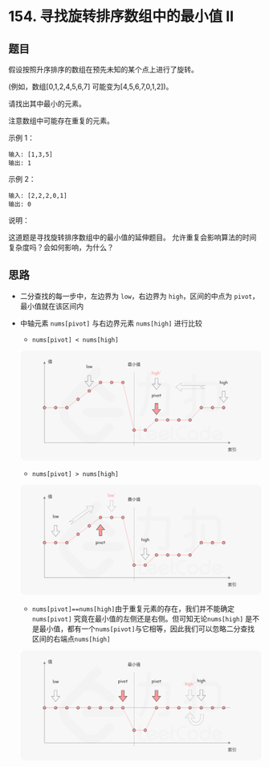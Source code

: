 # 154. 寻找旋转排序数组中的最小值 II

## 题目
假设按照升序排序的数组在预先未知的某个点上进行了旋转。

(例如，数组[0,1,2,4,5,6,7] 可能变为[4,5,6,7,0,1,2])。

请找出其中最小的元素。

注意数组中可能存在重复的元素。

示例 1：
```
输入: [1,3,5]
输出: 1
```
示例 2：
```
输入: [2,2,2,0,1]
输出: 0
```
说明：

这道题是寻找旋转排序数组中的最小值的延伸题目。
允许重复会影响算法的时间复杂度吗？会如何影响，为什么？


## 思路
- 二分查找的每一步中，左边界为 `low`，右边界为 `high`，区间的中点为 `pivot`，最小值就在该区间内

- 中轴元素 `nums[pivot]` 与右边界元素 `nums[high]` 进行比较
    - `nums[pivot] < nums[high]`

    ![1](1.png)

    - `nums[pivot] > nums[high]`

    ![2](2.png)

    - `nums[pivot]==nums[high]`由于重复元素的存在，我们并不能确定`nums[pivot]` 究竟在最小值的左侧还是右侧。但可知无论`nums[high]` 是不是最小值，都有一个`nums[pivot]`与它相等，因此我们可以忽略二分查找区间的右端点`nums[high]`

    ![3](3.png)